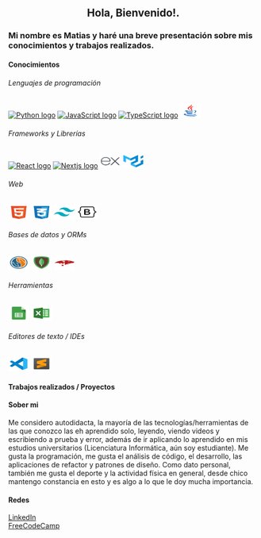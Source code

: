 <h2 align='center'> Hola, Bienvenido!.</h2>
<h3>Mi nombre es Matias y haré una breve presentación sobre mis conocimientos y trabajos realizados.</h3>

<h4>Conocimientos</h4>
<h6>Lenguajes de programación</h6>
<a href='https://www.python.org/'><img src='https://cdn.jsdelivr.net/gh/devicons/devicon/icons/python/python-original.svg' height='30' width='42' alt='Python logo' /></a>
<a href='https://developer.mozilla.org/en-US/docs/Web/JavaScript'><img src='https://cdn.jsdelivr.net/gh/devicons/devicon/icons/javascript/javascript-original.svg' height='30' width='42' alt='JavaScript logo' /></a>
<a href='https://www.typescriptlang.org/'><img src='https://cdn.jsdelivr.net/gh/devicons/devicon/icons/typescript/typescript-original.svg' height='30' width='42' alt='TypeScript logo' /></a>
<a href='https://www.oracle.com/ar/java/'><img src='./svg/java.svg' height='30' width='42' alt='Java logo' /></a>

<h6>Frameworks y Librerías</h6>
<a href='https://reactjs.org/'><img src='https://upload.wikimedia.org/wikipedia/commons/thumb/a/a7/React-icon.svg/539px-React-icon.svg.png' height='30' width='42' alt='React logo' /></a>
<a href='https://nextjs.org/'><img src='https://img.icons8.com/color/48/000000/nextjs.png' height='30' width='42' alt='Nextjs logo' /></a>
<a href='https://expressjs.com/'><img src='./svg/express.svg' height='30' width='42' alt='express logo' /></a>
<a href='https://mui.com/material-ui/getting-started/'><img src='./svg/mui-material.svg' height='30' width='42' alt='mui material logo' /></a>

<h6>Web</h6>
<a href='#'><img src='./svg/html.svg' height='30' width='42' alt='HTML logo' /></a>
<a href='#'><img src='./svg/css.svg' height='30' width='42' alt='CSS logo' /></a>
<a href='#'><img src='./svg/tailwind.svg' height='30' width='42' alt='Tailwind logo' /></a>
<a href='#'><img src='./svg/bootstrap.svg' height='30' width='42' alt='Bootstrap logo' /></a>

<h6>Bases de datos y ORMs</h6>
<a href='https://www.mysql.com/'><img src='./svg/mysql.svg' height='30' width='42' alt='MySQL logo' /></a>
<a href='https://www.mongodb.com/es'><img src='./svg/mongodb.svg' height='30' width='42' alt='MongoDB logo' /></a>
<a href='https://mongoosejs.com'><img src='./svg/mongoose.svg' height='30' width='42' alt='mongoose logo' /></a>

<h6>Herramientas</h6>
<a href='#'><img src='./svg/google-sheets.svg' height='30' width='42' alt='Google Sheets logo' /></a>
<a href='#'><img src='./svg/excel.svg' height='30' width='42' alt='Nextjs logo' /></a>

<h6>Editores de texto / IDEs</h6>
<a href='https://code.visualstudio.com/'><img src='./svg/vs-code.svg' height='30' width='42' alt='Visual Studio Code logo' /></a>
<a href='https://www.sublimetext.com/'><img src='./svg/sublime-text.svg' height='30' width='42' alt='Sublime Text logo' /></a>

<h4>Trabajos realizados / Proyectos</h4>


<h4>Sober mi</h4>
Me considero autodidacta, la mayoría de las tecnologías/herramientas de las que conozco las eh aprendido solo, leyendo, viendo videos y escribiendo a prueba y error, además de ir aplicando lo aprendido en mis estudios universitarios (Licenciatura Informática, aún soy estudiante). Me gusta la programación, me gusta el análisis de código, el desarrollo, las aplicaciones de refactor y patrones de diseño.
Como dato personal, también me gusta el deporte y la actividad física en general, desde chico mantengo constancia en esto y es algo a lo que le doy mucha importancia.

<h4>Redes</h4>

[LinkedIn](https://www.linkedin.com/in/matias-diz-rendani/)
<br clear="both">
[FreeCodeCamp](https://www.freecodecamp.org/Matias-DR)